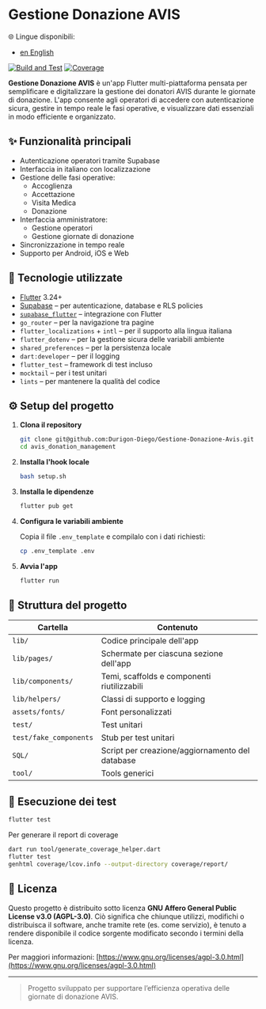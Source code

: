 # Gestione Donazione AVIS

🌐 Lingue disponibili:
- [en English](README.en.md)

[![Build and Test](https://github.com/Durigon-Diego/Gestione-Donazione-Avis/actions/workflows/flutter_test_and_badge.yml/badge.svg)](https://github.com/Durigon-Diego/Gestione-Donazione-Avis/actions/workflows/flutter_test_and_badge.yml)
[![Coverage](https://durigon-diego.github.io/Gestione-Donazione-Avis/coverage/20250522-002706-6622.svg)](https://durigon-diego.github.io/Gestione-Donazione-Avis/coverage/20250522-002706-6622/index.html) <!-- badge::coverage -->

**Gestione Donazione AVIS** è un'app Flutter multi-piattaforma pensata per semplificare e digitalizzare la gestione dei donatori AVIS durante le giornate di donazione.
L'app consente agli operatori di accedere con autenticazione sicura, gestire in tempo reale le fasi operative, e visualizzare dati essenziali in modo efficiente e organizzato.

## ✨ Funzionalità principali

- Autenticazione operatori tramite Supabase
- Interfaccia in italiano con localizzazione
- Gestione delle fasi operative:
  - Accoglienza
  - Accettazione
  - Visita Medica
  - Donazione
- Interfaccia amministratore:
  - Gestione operatori
  - Gestione giornate di donazione
- Sincronizzazione in tempo reale
- Supporto per Android, iOS e Web

## 🚀 Tecnologie utilizzate

- [Flutter](https://flutter.dev/) 3.24+
- [Supabase](https://supabase.com/) – per autenticazione, database e RLS policies
- [`supabase_flutter`](https://pub.dev/packages/supabase_flutter) – integrazione con Flutter
- `go_router` – per la navigazione tra pagine
- `flutter_localizations` + `intl` – per il supporto alla lingua italiana
- `flutter_dotenv` – per la gestione sicura delle variabili ambiente
- `shared_preferences` – per la persistenza locale
- `dart:developer` – per il logging
- `flutter_test` – framework di test incluso
- `mocktail` – per i test unitari
- `lints` – per mantenere la qualità del codice

## ⚙️ Setup del progetto

1. **Clona il repository**
   ```bash
   git clone git@github.com:Durigon-Diego/Gestione-Donazione-Avis.git avis_donation_management
   cd avis_donation_management
   ```

2. **Installa l'hook locale**
   ```bash
   bash setup.sh
   ```

3. **Installa le dipendenze**
   ```bash
   flutter pub get
   ```

4. **Configura le variabili ambiente**

   Copia il file `.env_template` e compilalo con i dati richiesti:

   ```bash
   cp .env_template .env
   ```

5. **Avvia l'app**
   ```bash
   flutter run
   ```

## 📁 Struttura del progetto

| Cartella               | Contenuto                                       |
|------------------------|-------------------------------------------------|
| `lib/`                 | Codice principale dell'app                      |
| `lib/pages/`           | Schermate per ciascuna sezione dell'app         |
| `lib/components/`      | Temi, scaffolds e componenti riutilizzabili     |
| `lib/helpers/`         | Classi di supporto e logging                    |
| `assets/fonts/`        | Font personalizzati                             |
| `test/`                | Test unitari                                    |
| `test/fake_components` | Stub per test unitari                           |
| `SQL/`                 | Script per creazione/aggiornamento del database |
| `tool/`                | Tools generici                                  |

## 🧪 Esecuzione dei test

```bash
flutter test
```

Per generare il report di coverage
```bash
dart run tool/generate_coverage_helper.dart
flutter test
genhtml coverage/lcov.info --output-directory coverage/report/
```

## 📝 Licenza

Questo progetto è distribuito sotto licenza **GNU Affero General Public License v3.0 (AGPL-3.0)**.
Ciò significa che chiunque utilizzi, modifichi o distribuisca il software, anche tramite rete (es. come servizio), è tenuto a rendere disponibile il codice sorgente modificato secondo i termini della licenza.

Per maggiori informazioni: [https://www.gnu.org/licenses/agpl-3.0.html](https://www.gnu.org/licenses/agpl-3.0.html)

---

> Progetto sviluppato per supportare l’efficienza operativa delle giornate di donazione AVIS.

